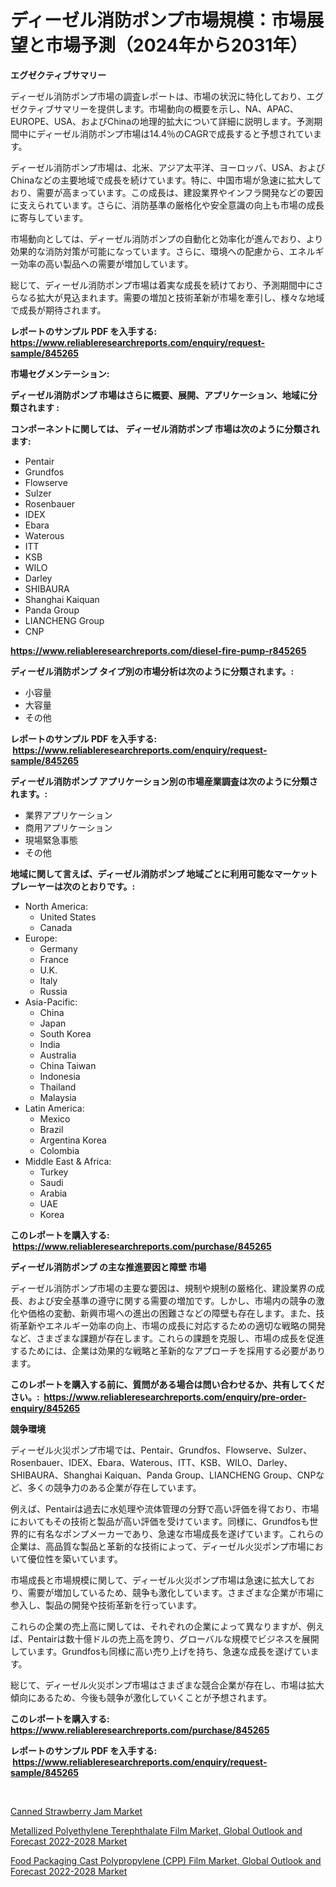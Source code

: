 <p><h1>ディーゼル消防ポンプ市場規模：市場展望と市場予測（2024年から2031年）</h1></p><p><strong>エグゼクティブサマリー</strong></p>
<p><p>ディーゼル消防ポンプ市場の調査レポートは、市場の状況に特化しており、エグゼクティブサマリーを提供します。市場動向の概要を示し、NA、APAC、EUROPE、USA、およびChinaの地理的拡大について詳細に説明します。予測期間中にディーゼル消防ポンプ市場は14.4％のCAGRで成長すると予想されています。</p><p>ディーゼル消防ポンプ市場は、北米、アジア太平洋、ヨーロッパ、USA、およびChinaなどの主要地域で成長を続けています。特に、中国市場が急速に拡大しており、需要が高まっています。この成長は、建設業界やインフラ開発などの要因に支えられています。さらに、消防基準の厳格化や安全意識の向上も市場の成長に寄与しています。</p><p>市場動向としては、ディーゼル消防ポンプの自動化と効率化が進んでおり、より効果的な消防対策が可能になっています。さらに、環境への配慮から、エネルギー効率の高い製品への需要が増加しています。</p><p>総じて、ディーゼル消防ポンプ市場は着実な成長を続けており、予測期間中にさらなる拡大が見込まれます。需要の増加と技術革新が市場を牽引し、様々な地域で成長が期待されます。</p></p>
<p><strong>レポートのサンプル PDF を入手する: <a href="https://www.reliableresearchreports.com/enquiry/request-sample/845265">https://www.reliableresearchreports.com/enquiry/request-sample/845265</a></strong></p>
<p><strong>市場セグメンテーション:</strong></p>
<p><strong> ディーゼル消防ポンプ 市場はさらに概要、展開、アプリケーション、地域に分類されます :</strong></p>
<p><strong>コンポーネントに関しては、 ディーゼル消防ポンプ 市場は次のように分類されます: &nbsp;</strong></p>
<p><ul><li>Pentair</li><li>Grundfos</li><li>Flowserve</li><li>Sulzer</li><li>Rosenbauer</li><li>IDEX</li><li>Ebara</li><li>Waterous</li><li>ITT</li><li>KSB</li><li>WILO</li><li>Darley</li><li>SHIBAURA</li><li>Shanghai Kaiquan</li><li>Panda Group</li><li>LIANCHENG Group</li><li>CNP</li></ul></p>
<p><strong><a href="https://www.reliableresearchreports.com/diesel-fire-pump-r845265">https://www.reliableresearchreports.com/diesel-fire-pump-r845265</a></strong></p>
<p><strong> ディーゼル消防ポンプ タイプ別の市場分析は次のように分類されます。:</strong></p>
<p><ul><li>小容量</li><li>大容量</li><li>その他</li></ul></p>
<p><strong>レポートのサンプル PDF を入手する: &nbsp;<a href="https://www.reliableresearchreports.com/enquiry/request-sample/845265">https://www.reliableresearchreports.com/enquiry/request-sample/845265</a></strong></p>
<p><strong> ディーゼル消防ポンプ アプリケーション別の市場産業調査は次のように分類されます。:</strong></p>
<p><ul><li>業界アプリケーション</li><li>商用アプリケーション</li><li>現場緊急事態</li><li>その他</li></ul></p>
<p><strong>地域に関して言えば、ディーゼル消防ポンプ 地域ごとに利用可能なマーケットプレーヤーは次のとおりです。:</strong></p>
<p><ul>
    <li>
        North America:
        <ul>
            <li>United States</li>
            <li>Canada</li>
        </ul>
    </li>
    <li>
        Europe:
        <ul>
            <li>Germany</li>
            <li>France</li>
            <li>U.K.</li>
            <li>Italy</li>
            <li>Russia</li>
        </ul>
    </li>
    <li>
        Asia-Pacific:
        <ul>
            <li>China</li>
            <li>Japan</li>
            <li>South Korea</li>
            <li>India</li>
            <li>Australia</li>
            <li>China Taiwan</li>
            <li>Indonesia</li>
            <li>Thailand</li>
            <li>Malaysia</li>
        </ul>
    </li>
    <li>
        Latin America:
        <ul>
            <li>Mexico</li>
            <li>Brazil</li>
            <li>Argentina Korea</li>
            <li>Colombia</li>
        </ul>
    </li>
    <li>
        Middle East & Africa:
        <ul>
            <li>Turkey</li>
            <li>Saudi</li>
            <li>Arabia</li>
            <li>UAE</li>
            <li>Korea</li>
        </ul>
    </li>
    </ul></p>
<p><strong>このレポートを購入する: &nbsp;<a href="https://www.reliableresearchreports.com/purchase/845265">https://www.reliableresearchreports.com/purchase/845265</a></strong></p>
<p><strong>ディーゼル消防ポンプ の主な推進要因と障壁 市場</strong></p>
<p><p>ディーゼル消防ポンプ市場の主要な要因は、規制や規制の厳格化、建設業界の成長、および安全基準の遵守に関する需要の増加です。しかし、市場内の競争の激化や価格の変動、新興市場への進出の困難さなどの障壁も存在します。また、技術革新やエネルギー効率の向上、市場の成長に対応するための適切な戦略の開発など、さまざまな課題が存在します。これらの課題を克服し、市場の成長を促進するためには、企業は効果的な戦略と革新的なアプローチを採用する必要があります。</p></p>
<p><strong>このレポートを購入する前に、質問がある場合は問い合わせるか、共有してください。:&nbsp; <a href="https://www.reliableresearchreports.com/enquiry/pre-order-enquiry/845265">https://www.reliableresearchreports.com/enquiry/pre-order-enquiry/845265</a></strong></p>
<p><strong>競争環境</strong></p>
<p><p>ディーゼル火災ポンプ市場では、Pentair、Grundfos、Flowserve、Sulzer、Rosenbauer、IDEX、Ebara、Waterous、ITT、KSB、WILO、Darley、SHIBAURA、Shanghai Kaiquan、Panda Group、LIANCHENG Group、CNPなど、多くの競争力のある企業が存在しています。</p><p>例えば、Pentairは過去に水処理や流体管理の分野で高い評価を得ており、市場においてもその技術と製品が高い評価を受けています。同様に、Grundfosも世界的に有名なポンプメーカーであり、急速な市場成長を遂げています。これらの企業は、高品質な製品と革新的な技術によって、ディーゼル火災ポンプ市場において優位性を築いています。</p><p>市場成長と市場規模に関して、ディーゼル火災ポンプ市場は急速に拡大しており、需要が増加しているため、競争も激化しています。さまざまな企業が市場に参入し、製品の開発や技術革新を行っています。</p><p>これらの企業の売上高に関しては、それぞれの企業によって異なりますが、例えば、Pentairは数十億ドルの売上高を誇り、グローバルな規模でビジネスを展開しています。Grundfosも同様に高い売り上げを持ち、急速な成長を遂げています。</p><p>総じて、ディーゼル火災ポンプ市場はさまざまな競合企業が存在し、市場は拡大傾向にあるため、今後も競争が激化していくことが予想されます。</p></p>
<p><strong>このレポートを購入する: &nbsp; <a href="https://www.reliableresearchreports.com/purchase/845265">https://www.reliableresearchreports.com/purchase/845265</a></strong></p>
<p><strong>レポートのサンプル PDF を入手する: &nbsp;<a href="https://www.reliableresearchreports.com/enquiry/request-sample/845265">https://www.reliableresearchreports.com/enquiry/request-sample/845265</a></strong><strong></strong></p>
<p>&nbsp;</p>
<p><p><a href="https://github.com/Chiragrp22/Market-Research-Report-List-4/blob/main/canned-strawberry-jam-market.md">Canned Strawberry Jam Market</a></p><p><a href="https://www.linkedin.com/pulse/metallized-polyethylene-terephthalate-film-market-global-outlook-wagxc?trackingId=jXI5ighiTucQccS8f0zvHg%3D%3D">Metallized Polyethylene Terephthalate Film Market, Global Outlook and Forecast 2022-2028 Market</a></p><p><a href="https://www.linkedin.com/pulse/food-packaging-cast-polypropylene-cpp-film-market-global-outlook-5qkbc?trackingId=vMMFnEhwF3O3ntPMQVBhqw%3D%3D">Food Packaging Cast Polypropylene (CPP) Film Market, Global Outlook and Forecast 2022-2028 Market</a></p></p>